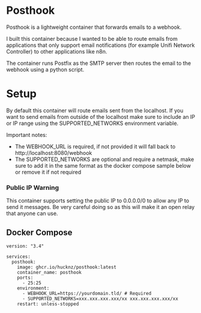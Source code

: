 # Posthook
Posthook is a lightweight container that forwards emails to a webhook. 

I built this container because I wanted to be able to route emails from applications that only support email notifications (for example Unifi Network Controller) to other applications like n8n. 

The container runs Postfix as the SMTP server then routes the email to the webhook using a python script. 

# Setup
By default this container will route emails sent from the localhost. If you want to send emails from outside of the localhost make sure to include an IP or IP range using the SUPPORTED_NETWORKS environment variable.

Important notes:
* The WEBHOOK_URL is required, if not provided it will fall back to http://localhost:8080/webhook
* The SUPPORTED_NETWORKS are optional and require a netmask, make sure to add it in the same format as the docker compose sample below or remove it if not required

### Public IP Warning
This container supports setting the public IP to 0.0.0.0/0 to allow any IP to send it messages. Be very careful doing so as this will make it an open relay that anyone can use. 

## Docker Compose
```
version: "3.4"

services:
  posthook:
    image: ghcr.io/hucknz/posthook:latest
    container_name: posthook
    ports:
      - 25:25
    environment:
      - WEBHOOK_URL=https://yourdomain.tld/ # Required
      - SUPPORTED_NETWORKS=xxx.xxx.xxx.xxx/xx xxx.xxx.xxx.xxx/xx
    restart: unless-stopped
```